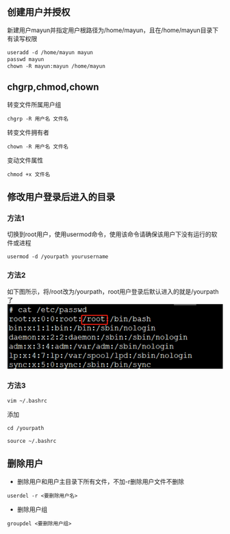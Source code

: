## 创建用户并授权
新建用户mayun并指定用户根路径为/home/mayun，且在/home/mayun目录下有读写权限
```shell
useradd -d /home/mayun mayun
passwd mayun
chown -R mayun:mayun /home/mayun
```

## chgrp,chmod,chown
转变文件所属用户组
```shell
chgrp -R 用户名 文件名
```
转变文件拥有者
```shell
chown -R 用户名 文件名
```
变动文件属性
```shell
chmod +x 文件名
```

## 修改用户登录后进入的目录

### 方法1
切换到root用户，使用usermod命令，使用该命令请确保该用户下没有运行的软件或进程
```shell
usermod -d /yourpath yourusername
```
### 方法2
如下图所示，将/root改为/yourpath，root用户登录后默认进入的就是/yourpath了
![/etc/passwd](./images/etc-passwd.png)
### 方法3
```shell
vim ~/.bashrc
```
添加 
```text
cd /yourpath
```
```shell
source ~/.bashrc
```

## 删除用户
- 删除用户和用户主目录下所有文件，不加-r删除用户文件不删除
```shell
userdel -r <要删除用户名>
```
- 删除用户组
```shell
groupdel <要删除用户组>
```
